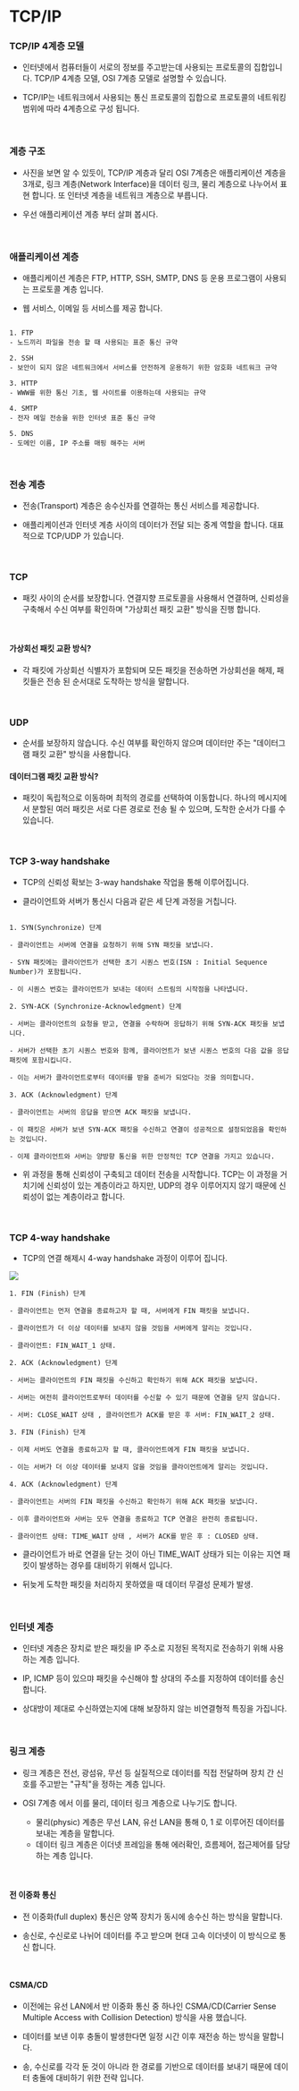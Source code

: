 # TCP/IP

### TCP/IP 4계층 모델

- 인터넷에서 컴퓨터들이 서로의 정보를 주고받는데 사용되는 프로토콜의 집합입니다. TCP/IP 4계층 모델, OSI 7계층 모델로 설명할 수 있습니다.

- TCP/IP는 네트워크에서 사용되는 통신 프로토콜의 집합으로 프로토콜의 네트워킹 범위에 따라 4계층으로 구성 됩니다.

<ime src="../../Images/Network/tcpipEdit.png"/>

<br>

### 계층 구조

- 사진을 보면 알 수 있듯이, TCP/IP 계층과 달리 OSI 7계층은 애플리케이션 계층을 3개로, 링크 계층(Network Interface)을 데이터 링크, 물리 계층으로 나누어서 표현 합니다. 또 인터넷 계층을 네트워크 계층으로 부릅니다.

- 우선 애플리케이션 계층 부터 살펴 봅시다.

<br>

### 애플리케이션 계층

- 애플리케이션 계층은 FTP, HTTP, SSH, SMTP, DNS 등 운용 프로그램이 사용되는 프로토콜 계층 입니다. 

- 웹 서비스, 이메일 등 서비스를 제공 합니다.

```

1. FTP
- 노드끼리 파일을 전송 할 때 사용되는 표준 통신 규약

2. SSH
- 보안이 되지 않은 네트워크에서 서비스를 안전하게 운용하기 위한 암호화 네트워크 규약

3. HTTP
- WWW를 위한 통신 기초, 웹 사이트를 이용하는데 사용되는 규약

4. SMTP
- 전자 메일 전송을 위한 인터넷 표준 통신 규약

5. DNS
- 도메인 이름, IP 주소를 매핑 해주는 서버
```

<br>

### 전송 계층

- 전송(Transport) 계층은 송수신자를 연결하는 통신 서비스를 제공합니다. 

- 애플리케이션과 인터넷 계층 사이의 데이터가 전달 되는 중계 역할을 합니다. 대표적으로 TCP/UDP 가 있습니다.

<br>

### TCP

- 패킷 사이의 순서를 보장합니다. 연결지향 프로토콜을 사용해서 연결하며, 신뢰성을 구축해서 수신 여부를 확인하며 "가상회선 패킷 교환" 방식을 진행 합니다.

<br>

#### 가상회선 패킷 교환 방식?

- 각 패킷에 가상회선 식별자가 포함되며 모든 패킷을 전송하면 가상회선을 해제, 패킷들은 전송 된 순서대로 도착하는 방식을 말합니다.

<br>

### UDP

- 순서를 보장하지 않습니다. 수신 여부를 확인하지 않으며 데이터만 주는 "데이터그램 패킷 교환" 방식을 사용합니다.

#### 데이터그램 패킷 교환 방식?

- 패킷이 독립적으로 이동하며 최적의 경로를 선택하여 이동합니다. 하나의 메시지에서 분할된 여러 패킷은 서로 다른 경로로 전송 될 수 있으며, 도착한 순서가 다를 수 있습니다.

<br>

### TCP 3-way handshake

- TCP의 신뢰성 확보는 3-way handshake 작업을 통해 이루어집니다.


<ime src="../../Images/Network/3wayhandshake.png"/>

- 클라이언트와 서버가 통신시 다음과 같은 세 단계 과정을 거칩니다.

```

1. SYN(Synchronize) 단계

- 클라이언트는 서버에 연결을 요청하기 위해 SYN 패킷을 보냅니다.

- SYN 패킷에는 클라이언트가 선택한 초기 시퀀스 번호(ISN : Initial Sequence Number)가 포함됩니다.

- 이 시퀀스 번호는 클라이언트가 보내는 데이터 스트림의 시작점을 나타냅니다.

2. SYN-ACK (Synchronize-Acknowledgment) 단계

- 서버는 클라이언트의 요청을 받고, 연결을 수락하며 응답하기 위해 SYN-ACK 패킷을 보냅니다.

- 서버가 선택한 초기 시퀀스 번호와 함께, 클라이언트가 보낸 시퀀스 번호의 다음 값을 응답 패킷에 포함시킵니다.

- 이는 서버가 클라이언트로부터 데이터를 받을 준비가 되었다는 것을 의미합니다.

3. ACK (Acknowledgment) 단계

- 클라이언트는 서버의 응답을 받으면 ACK 패킷을 보냅니다.

- 이 패킷은 서버가 보낸 SYN-ACK 패킷을 수신하고 연결이 성공적으로 설정되었음을 확인하는 것입니다.

- 이제 클라이언트와 서버는 양방향 통신을 위한 안정적인 TCP 연결을 가지고 있습니다.

```

- 위 과정을 통해 신뢰성이 구축되고 데이터 전송을 시작합니다. TCP는 이 과정을 거치기에 신뢰성이 있는 계층이라고 하지만, UDP의 경우 이루어지지 않기 때문에 신뢰성이 없는 계층이라고 합니다.

<br>

### TCP 4-way handshake

- TCP의 연결 해제시 4-way handshake 과정이 이루어 집니다.

<img src="../../Images/Network/4wayhandshake.png"/>

```
1. FIN (Finish) 단계

- 클라이언트는 먼저 연결을 종료하고자 할 때, 서버에게 FIN 패킷을 보냅니다.

- 클라이언트가 더 이상 데이터를 보내지 않을 것임을 서버에게 알리는 것입니다.

- 클라이언트: FIN_WAIT_1 상태.

2. ACK (Acknowledgment) 단계

- 서버는 클라이언트의 FIN 패킷을 수신하고 확인하기 위해 ACK 패킷을 보냅니다.

- 서버는 여전히 클라이언트로부터 데이터를 수신할 수 있기 때문에 연결을 닫지 않습니다.

- 서버: CLOSE_WAIT 상태 , 클라이언트가 ACK를 받은 후 서버: FIN_WAIT_2 상태.

3. FIN (Finish) 단계

- 이제 서버도 연결을 종료하고자 할 때, 클라이언트에게 FIN 패킷을 보냅니다.

- 이는 서버가 더 이상 데이터를 보내지 않을 것임을 클라이언트에게 알리는 것입니다.

4. ACK (Acknowledgment) 단계

- 클라이언트는 서버의 FIN 패킷을 수신하고 확인하기 위해 ACK 패킷을 보냅니다.

- 이후 클라이언트와 서버는 모두 연결을 종료하고 TCP 연결은 완전히 종료됩니다.

- 클라이언트 상태: TIME_WAIT 상태 , 서버가 ACK를 받은 후 : CLOSED 상태.

```

- 클라이언트가 바로 연결을 닫는 것이 아닌 TIME_WAIT 상태가 되는 이유는 지연 패킷이 발생하는 경우를 대비하기 위해서 입니다.

- 뒤늦게 도착한 패킷을 처리하지 못하였을 때 데이터 무결성 문제가 발생.

<br>

### 인터넷 계층 

- 인터넷 계층은 장치로 받은 패킷을 IP 주소로 지정된 목적지로 전송하기 위해 사용하는 계층 입니다.

- IP, ICMP 등이 있으먀 패킷을 수신해야 할 상대의 주소를 지정하여 데이터를 송신 합니다.

- 상대방이 제대로 수신하였는지에 대해 보장하지 않는 비연결형적 특징을 가집니다.

<br>

### 링크 계층

- 링크 계층은 전선, 광섬유, 무선 등 실질적으로 데이터를 직접 전달하며 장치 간 신호를 주고받는 "규칙"을 정하는 계층 입니다.

- OSI 7계층 에서 이를 물리, 데이터 링크 계층으로 나누기도 합니다. 
  - 물리(physic) 계층은 무선 LAN, 유선 LAN을 통해 0, 1 로 이루어진 데이터를 보내는 계층을 말합니다.
  - 데이터 링크 계층은 이더넷 프레임을 통해 에러확인, 흐름제어, 접근제어를 담당하는 계층 입니다.

<br>

#### 전 이중화 통신

- 전 이중화(full duplex) 통신은 양쪽 장치가 동시에 송수신 하는 방식을 말합니다.

- 송신로, 수신로로 나뉘어 데이터를 주고 받으며 현대 고속 이더넷이 이 방식으로 통신 합니다.

<br>

#### CSMA/CD

- 이전에는 유선 LAN에서 반 이중화 통신 중 하나인 CSMA/CD(Carrier Sense Multiple Access with Collision Detection) 방식을 사용 했습니다.

- 데이터를 보낸 이후 충돌이 발생한다면 일정 시간 이후 재전송 하는 방식을 말합니다.

- 송, 수신로를 각각 둔 것이 아니라 한 경로를 기반으로 데이터를 보내기 때문에 데이터 충돌에 대비하기 위한 전략 입니다.